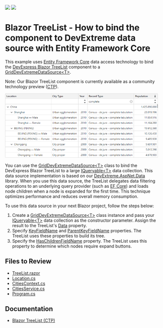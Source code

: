 <!-- default badges list -->
[![](https://img.shields.io/badge/Open_in_DevExpress_Support_Center-FF7200?style=flat-square&logo=DevExpress&logoColor=white)](https://supportcenter.devexpress.com/ticket/details/T1234004)
[![](https://img.shields.io/badge/📖_How_to_use_DevExpress_Examples-e9f6fc?style=flat-square)](https://docs.devexpress.com/GeneralInformation/403183)
<!-- default badges end -->
# Blazor TreeList - How to bind the component to DevExtreme data source with Entity Framework Core

This example uses [Entity Framework Core](https://learn.microsoft.com/en-us/ef/core/) data access technology to bind the [DevExpress Blazor TreeList](https://docs.devexpress.com/Blazor/404942/components/treelist) component to a [GridDevExtremeDataSource\<T>](https://docs.devexpress.com/Blazor/DevExpress.Blazor.GridDevExtremeDataSource-1).

Note: Our Blazor TreeList component is currently available as a community technology preview ([CTP](https://www.devexpress.com/aboutus/pre-release.xml)).

![Bind DevExpress Blazor TreeList to DevExtreme Data Source](/image.png)

You can use the [GridDevExtremeDataSource\<T>](https://docs.devexpress.com/Blazor/DevExpress.Blazor.GridDevExtremeDataSource-1) class to bind the DevExpress Blazor TreeList to a large [IQueryable\<T>](https://docs.microsoft.com/en-us/dotnet/api/system.linq.iqueryable-1) data collection. This data source implementation is based on our [DevExtreme.AspNet.Data](https://github.com/DevExpress/DevExtreme.AspNet.Data) library. When you use this data source, the TreeList delegates data filtering operations to an underlying query provider (such as [EF Core](https://docs.microsoft.com/en-us/ef/core/)) and loads node children when a node is expanded for the first time. This technique optimizes performance and reduces overall memory consumption.

To use this data source in your next Blazor project, follow the steps below:

1. Create a [GridDevExtremeDataSource\<T>](https://docs.devexpress.com/Blazor/DevExpress.Blazor.GridDevExtremeDataSource-1) class instance and pass your [IQueryable\<T>](https://docs.microsoft.com/en-us/dotnet/api/system.linq.iqueryable-1) data collection as the constructor parameter. Assign the result to the TreeList's [Data](https://docs.devexpress.com/Blazor/DevExpress.Blazor.DxTreeList.Data) property.
2. Specify [KeyFieldName](https://docs.devexpress.com/Blazor/DevExpress.Blazor.DxTreeList.KeyFieldName) and [ParentKeyFieldName](https://docs.devexpress.com/Blazor/DevExpress.Blazor.DxTreeList.ParentKeyFieldName) properties. The TreeList uses these properties to build its tree.
3. Specify the [HasChildrenFieldName](https://docs.devexpress.com/Blazor/DevExpress.Blazor.DxTreeList.HasChildrenFieldName) property. The TreeList uses this property to determine which nodes require expand buttons.

## Files to Review

- [TreeList.razor](./CS/TreeListOnDemand/TreeListOnDemand/Components/Pages/TreeList.razor)
- [Location.cs](./CS/TreeListOnDemand/TreeListOnDemand/Data/Location.cs)
- [CitiesContext.cs](./CS/TreeListOnDemand/TreeListOnDemand/Data/CitiesContext.cs)
- [CitiesService.cs](./CS/TreeListOnDemand/TreeListOnDemand/Services/CitiesService.cs)
- [Program.cs](./CS/TreeListOnDemand/TreeListOnDemand/Program.cs)

## Documentation

- [Blazor TreeList (CTP)](https://docs.devexpress.com/Blazor/404942/components/treelist)
